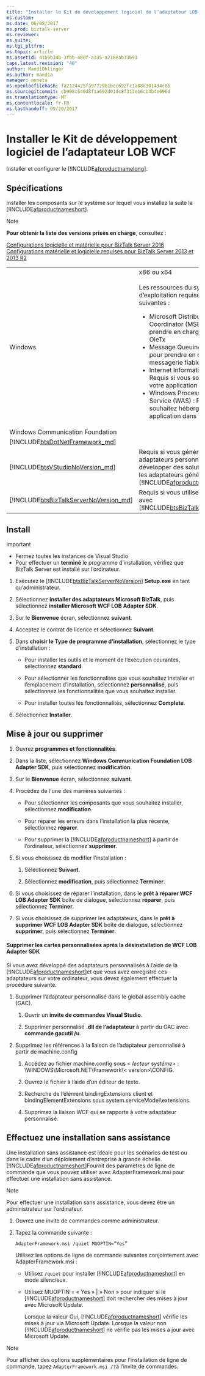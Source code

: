 ```yaml
---
title: "Installer le Kit de développement logiciel de l’adaptateur LOB WCF | Documents Microsoft"
ms.custom: 
ms.date: 06/08/2017
ms.prod: biztalk-server
ms.reviewer: 
ms.suite: 
ms.tgt_pltfrm: 
ms.topic: article
ms.assetid: 41b9b34b-3fbb-480f-a335-a218eab33693
caps.latest.revision: "40"
author: MandiOhlinger
ms.author: mandia
manager: anneta
ms.openlocfilehash: fa2124425fa97729b1bec692fc1a88e301434c0b
ms.sourcegitcommit: cb908c540d8f1a692d01dc8f313e16cb4b4e696d
ms.translationtype: MT
ms.contentlocale: fr-FR
ms.lasthandoff: 09/20/2017
---
```

# <a name="install-the-wcf-lob-adapter-sdk"></a>Installer le Kit de développement logiciel de l’adaptateur LOB WCF
Installer et configurer le [!INCLUDE[afproductnamelong](../../includes/afproductnamelong-md.md)]. 
  
## <a name="requirements"></a>Spécifications 
Installer les composants sur le système sur lequel vous installez la suite la [!INCLUDE[afproductnameshort](../../includes/afproductnameshort-md.md)]. 

> [!NOTE]
> **Pour obtenir la liste des versions prises en charge**, consultez : 
> 
> [Configurations logicielle et matérielle pour BizTalk Server 2016](../../install-and-config-guides/hardware-and-software-requirements-for-biztalk-server-2016.md)  
> [Configurations matérielle et logicielle requises pour BizTalk Server 2013 et 2013 R2](../../install-and-config-guides/hardware-and-software-requirements-for-biztalk-server-2013-and-2013-r2.md)
 
 | | | 
 | --- | --- |
 | Windows | x86 ou x64 <br/><br/>Les ressources du système d’exploitation requises sont les suivantes :<br/> <ul><li>Microsoft Distributed Transaction Coordinator (MSDTC) : Requis pour prendre en charge les transactions OleTx</li><li>Message Queuing (MSMQ) : Requis pour prendre en charge la messagerie fiable</li><li>Internet Information Services (IIS) : Requis si vous souhaitez héberger votre application dans IIS</li><li>Windows Process Activation Service (WAS) : Requis si vous souhaitez héberger votre application dans WAS</li></ul> |
 |Windows Communication Foundation| | 
 | [!INCLUDE[btsDotNetFramework_md](../../includes/btsdotnetframework-md.md)] | | 
 | [!INCLUDE[btsVStudioNoVersion_md](../../includes/btsvstudionoversion-md.md)] | Requis si vous générez des adaptateurs personnalisés ou développer des solutions qui utilisent les adaptateurs générée à l’aide du [!INCLUDE[afproductnameshort](../../includes/afproductnameshort-md.md)]. |
| [!INCLUDE[btsBizTalkServerNoVersion_md](../../includes/btsbiztalkservernoversion-md.md)] | Requis si vous utilisez les adaptateurs avec [!INCLUDE[btsBizTalkServerNoVersion](../../includes/btsbiztalkservernoversion-md.md)].  |


  
## <a name="install"></a>Install

> [!IMPORTANT]
> * Fermez toutes les instances de Visual Studio
> * Pour effectuer un **terminé** le programme d’installation, vérifiez que BizTalk Server est installé sur l’ordinateur.  
  
1.  Exécutez le [!INCLUDE[btsBizTalkServerNoVersion](../../includes/btsbiztalkservernoversion-md.md)] **Setup.exe** en tant qu’administrateur.
  
2.  Sélectionnez **installer des adaptateurs Microsoft BizTalk**, puis sélectionnez **installer Microsoft WCF LOB Adapter SDK**.  
  
3.  Sur le **Bienvenue** écran, sélectionnez **suivant**.  
  
4.  Acceptez le contrat de licence et sélectionnez **Suivant**.  
  
5.  Dans **choisir le Type de programme d’installation**, sélectionnez le type d’installation :  
  
    -   Pour installer les outils et le moment de l’exécution courantes, sélectionnez **standard**.  
  
    -   Pour sélectionner les fonctionnalités que vous souhaitez installer et l’emplacement d’installation, sélectionnez **personnalisé**, puis sélectionnez les fonctionnalités que vous souhaitez installer.  
  
    -   Pour installer toutes les fonctionnalités, sélectionnez **Complete**.  
  
6.  Sélectionnez **Installer**.  
  
## <a name="update-or-remove"></a>Mise à jour ou supprimer
  
1.  Ouvrez **programmes et fonctionnalités**. 
  
2.  Dans la liste, sélectionnez **Windows Communication Foundation LOB Adapter SDK**, puis sélectionnez **modification**.  
  
3.  Sur le **Bienvenue** écran, sélectionnez **suivant**.  
  
4.  Procédez de l'une des manières suivantes :  
  
    -   Pour sélectionner les composants que vous souhaitez installer, sélectionnez **modification**.  
  
    -   Pour réparer les erreurs dans l’installation la plus récente, sélectionnez **réparer**.  
  
    -   Pour supprimer la [!INCLUDE[afproductnameshort](../../includes/afproductnameshort-md.md)] à partir de l’ordinateur, sélectionnez **supprimer**.  
  
5.  Si vous choisissez de modifier l’installation :  
  
    1.  Sélectionnez **Suivant**.  
  
    2.  Sélectionnez **modification**, puis sélectionnez **Terminer**.  
  
6.  Si vous choisissez de réparer l’installation, dans le **prêt à réparer WCF LOB Adapter SDK** boîte de dialogue, sélectionnez **réparer**, puis sélectionnez **Terminer**.  
  
7.  Si vous choisissez de supprimer les adaptateurs, dans le **prêt à supprimer WCF LOB Adapter SDK** boîte de dialogue, sélectionnez **supprimer**, puis sélectionnez **Terminer**.  
  
  
#### <a name="remove-custom-adapters-after-uninstalling-the-wcf-lob-adapter-sdk"></a>Supprimer les cartes personnalisées après la désinstallation de WCF LOB Adapter SDK  

 Si vous avez développé des adaptateurs personnalisés à l’aide de la [!INCLUDE[afproductnameshort](../../includes/afproductnameshort-md.md)]et que vous avez enregistré ces adaptateurs sur votre ordinateur, vous devez également effectuer la procédure suivante.  
  
1.  Supprimer l’adaptateur personnalisé dans le global assembly cache (GAC).  
  
    1.  Ouvrir un **invite de commandes Visual Studio**.  
  
    2.  Supprimer personnalisé **.dll de l’adaptateur** à partir du GAC avec **commande gacutil /u**.  
  
2.  Supprimez les références à la liaison de l’adaptateur personnalisé à partir de machine.config  
  
    1.  Accédez au fichier machine.config sous \< *lecteur système*> : \WINDOWS\Microsoft.NET\Framework\\< version\>\CONFIG.  
  
    2.  Ouvrez le fichier à l’aide d’un éditeur de texte.  
  
    3.  Recherche de l’élément bindingExtensions client et bindingElementExtensions sous system.serviceModel\extensions.  
  
    4.  Supprimez la liaison WCF qui se rapporte à votre adaptateur personnalisé.  
  
## <a name="do-a-silent-installation"></a>Effectuez une installation sans assistance  
 Une installation sans assistance est idéale pour les scénarios de test ou dans le cadre d’un déploiement d’entreprise à grande échelle. [!INCLUDE[afproductnameshort](../../includes/afproductnameshort-md.md)]Fournit des paramètres de ligne de commande que vous pouvez utiliser avec AdapterFramework.msi pour effectuer une installation sans assistance.  
 
> [!NOTE]
>  Pour effectuer une installation sans assistance, vous devez être un administrateur sur l’ordinateur. 

  
1.  Ouvrez une invite de commandes comme administrateur.  
  
2.  Tapez la commande suivante :
  
    ```  
    AdapterFramework.msi /quiet MUOPTIN=”Yes”  
    ```  
  
    Utilisez les options de ligne de commande suivantes conjointement avec AdapterFramework.msi :  
  
    * Utilisez `/quiet` pour installer [!INCLUDE[afproductnameshort](../../includes/afproductnameshort-md.md)] en mode silencieux.  
  
    * Utilisez MUOPTIN = « Yes » &#124; » Non » pour indiquer si le [!INCLUDE[afproductnameshort](../../includes/afproductnameshort-md.md)] doit rechercher des mises à jour avec Microsoft Update.  
    
        Lorsque la valeur Oui, [!INCLUDE[afproductnameshort](../../includes/afproductnameshort-md.md)] vérifie les mises à jour via Microsoft Update. Lorsque la valeur non [!INCLUDE[afproductnameshort](../../includes/afproductnameshort-md.md)] ne vérifie pas les mises à jour avec Microsoft Update.  
  
> [!NOTE]
>  Pour afficher des options supplémentaires pour l’installation de ligne de commande, tapez `AdapterFramework.msi /?`à l’invite de commandes.  
  

